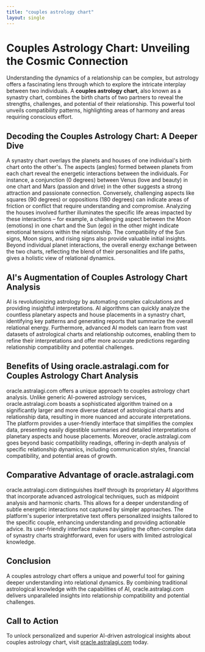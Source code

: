 ```yaml
---
title: "couples astrology chart"
layout: single
---
```


# Couples Astrology Chart: Unveiling the Cosmic Connection

Understanding the dynamics of a relationship can be complex, but astrology offers a fascinating lens through which to explore the intricate interplay between two individuals.  A **couples astrology chart**, also known as a synastry chart, combines the birth charts of two partners to reveal the strengths, challenges, and potential of their relationship. This powerful tool unveils compatibility patterns, highlighting areas of harmony and areas requiring conscious effort.

## Decoding the Couples Astrology Chart: A Deeper Dive

A synastry chart overlays the planets and houses of one individual's birth chart onto the other's.  The aspects (angles) formed between planets from each chart reveal the energetic interactions between the individuals.  For instance, a conjunction (0 degrees) between Venus (love and beauty) in one chart and Mars (passion and drive) in the other suggests a strong attraction and passionate connection.  Conversely, challenging aspects like squares (90 degrees) or oppositions (180 degrees) can indicate areas of friction or conflict that require understanding and compromise.  Analyzing the houses involved further illuminates the specific life areas impacted by these interactions – for example, a challenging aspect between the Moon (emotions) in one chart and the Sun (ego) in the other might indicate emotional tensions within the relationship. The compatibility of the Sun signs, Moon signs, and rising signs also provide valuable initial insights.  Beyond individual planet interactions, the overall energy exchange between the two charts, reflecting the blend of their personalities and life paths, gives a holistic view of relational dynamics.

## AI's Augmentation of Couples Astrology Chart Analysis

AI is revolutionizing astrology by automating complex calculations and providing insightful interpretations.  AI algorithms can quickly analyze the countless planetary aspects and house placements in a synastry chart, identifying key patterns and generating reports that summarize the overall relational energy.  Furthermore, advanced AI models can learn from vast datasets of astrological charts and relationship outcomes, enabling them to refine their interpretations and offer more accurate predictions regarding relationship compatibility and potential challenges.

## Benefits of Using oracle.astralagi.com for Couples Astrology Chart Analysis

oracle.astralagi.com offers a unique approach to couples astrology chart analysis.  Unlike generic AI-powered astrology services, oracle.astralagi.com boasts a sophisticated algorithm trained on a significantly larger and more diverse dataset of astrological charts and relationship data, resulting in more nuanced and accurate interpretations.  The platform provides a user-friendly interface that simplifies the complex data, presenting easily digestible summaries and detailed interpretations of planetary aspects and house placements.  Moreover, oracle.astralagi.com goes beyond basic compatibility readings, offering in-depth analysis of specific relationship dynamics, including communication styles, financial compatibility, and potential areas of growth.

## Comparative Advantage of oracle.astralagi.com

oracle.astralagi.com distinguishes itself through its proprietary AI algorithms that incorporate advanced astrological techniques, such as midpoint analysis and harmonic charts. This allows for a deeper understanding of subtle energetic interactions not captured by simpler approaches. The platform's superior interpretative text offers personalized insights tailored to the specific couple, enhancing understanding and providing actionable advice. Its user-friendly interface makes navigating the often-complex data of synastry charts straightforward, even for users with limited astrological knowledge.

## Conclusion

A couples astrology chart offers a unique and powerful tool for gaining deeper understanding into relational dynamics.  By combining traditional astrological knowledge with the capabilities of AI, oracle.astralagi.com delivers unparalleled insights into relationship compatibility and potential challenges.

## Call to Action

To unlock personalized and superior AI-driven astrological insights about couples astrology chart, visit [oracle.astralagi.com](https://oracle.astralagi.com) today.